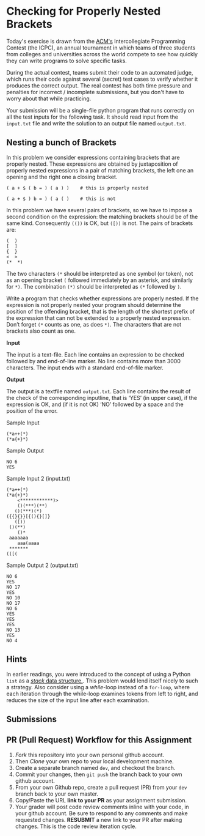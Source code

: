 # Checking for Properly Nested Brackets

Today's exercise is drawn from the [ACM's](https://en.wikipedia.org/wiki/Association_for_Computing_Machinery) Intercollegiate Programming Contest (the ICPC), an annual tournament in which teams of three students from colleges and universities across the world compete to see how quickly they can write programs to solve specific tasks.

During the actual contest, teams submit their code to an automated judge, which runs their code against several (secret) test cases to verify whether it produces the correct output. The real contest has both time pressure and penalties for incorrect / incomplete submissions, but you don't have to worry about that while practicing.

Your submission will be a single-file python program that runs correctly on all the test inputs for the following task. It should read input from the `input.txt` file and write the solution to an output file named `output.txt`.

## Nesting a bunch of Brackets

In this problem we consider expressions containing brackets that are properly nested. These expressions are obtained by juxtaposition of properly nested expressions in a pair of matching brackets, the left one an opening and the right one a closing bracket.

```
( a + $ ( b = ) ( a ) )    # this is properly nested

( a + $ ) b = ) ( a ( )    # this is not
```

In this problem we have several pairs of brackets, so we have to impose a second condition on the expression: the matching brackets should be of the same kind. Consequently `(())` is OK, but `([))` is not. The pairs of brackets are:

```
(  )
[  ]
{  }
<  >
(*  *)
```

The two characters `(*` should be interpreted as one symbol (or token), not as an opening bracket `(` followed immediately by an asterisk, and similarly for `*)`. The combination `(*)` should be interpreted as `(*` followed by `)`.

Write a program that checks whether expressions are properly nested. If the expression is not properly nested your program should determine the position of the offending bracket, that is the length of the shortest prefix of the expression that can not be extended to a properly nested expression. Don’t forget `(*` counts as one, as does `*)`. The characters that are not brackets also count as one.

**Input**

The input is a text-file. Each line contains an expression to be checked followed by and end-of-line marker. No line contains more than 3000 characters. The input ends with a standard end-of-file marker.

**Output**

The output is a textfile named `output.txt`. Each line contains the result of the check of the corresponding inputline, that is ‘YES’ (in upper case), if the expression is OK, and (if it is not OK) ‘NO’ followed by a space and the position of the error.

Sample Input

```
(*a++(*)
(*a{+}*)
```

Sample Output

```
NO 6
YES
```

Sample Input 2 (input.txt)

```
(*a++(*)
(*a{+}*)
    <************)>
    ()(***)(**)
   ()(***)(*)
({{}{}}[{(){}[]}
   ([))
 ()(**)
    ()*
 aaaaaaa
    aaa(aaaa
 *******
(([(
```

Sample Output 2 (output.txt)

```
NO 6
YES
NO 17
YES
NO 10
NO 17
NO 6
YES
YES
YES
NO 13
YES
NO 4
```

## Hints

In earlier readings, you were introduced to the concept of using a Python `list` as a [_stack_ data structure.](https://docs.python.org/2/tutorial/datastructures.html#using-lists-as-stacks). This problem would lend itself nicely to such a strategy. Also consider using a _while_-loop instead of a `for-loop`, where each iteration through the while-loop examines tokens from left to right, and reduces the size of the input line after each examination.

## Submissions

## PR (Pull Request) Workflow for this Assignment

1. _Fork_ this repository into your own personal github account.
2. Then _Clone_ your own repo to your local development machine.
3. Create a separate branch named `dev`, and checkout the branch.
4. Commit your changes, then `git push` the branch back to your own github account.
5. From your own Github repo, create a pull request (PR) from your `dev` branch back to your own master.
6. Copy/Paste the URL **link to your PR** as your assignment submission.
7. Your grader will post code review comments inline with your code, in your github account. Be sure to respond to any comments and make requested changes. **RESUBMIT** a new link to your PR after making changes. This is the code review iteration cycle.
